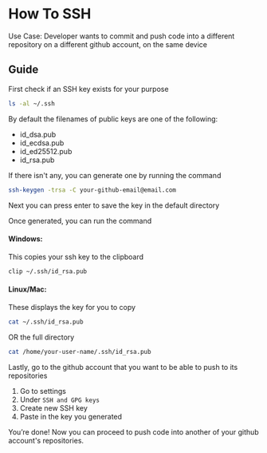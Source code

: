 # How To SSH

Use Case: Developer wants to commit and push code into a different repository on a different github account, on the same device

## Guide

First check if an SSH key exists for your purpose

```bash
ls -al ~/.ssh
```

By default the filenames of public keys are one of the following:
- id_dsa.pub
- id_ecdsa.pub
- id_ed25512.pub
- id_rsa.pub

If there isn't any, you can generate one by running the command

```bash
ssh-keygen -trsa -C your-github-email@email.com
```

Next you can press enter to save the key in the default directory

Once generated, you can run the command

#### Windows:
This copies your ssh key to the clipboard

```bash
clip ~/.ssh/id_rsa.pub
```

#### Linux/Mac:
These displays the key for you to copy

```bash
cat ~/.ssh/id_rsa.pub
```
OR the full directory

```bash
cat /home/your-user-name/.ssh/id_rsa.pub
```

Lastly, go to the github account that you want to be able to push to its repositories

1. Go to settings
2. Under `SSH and GPG keys`
3. Create new SSH key
4. Paste in the key you generated

You’re done! Now you can proceed to push code into another of your github account's repositories.

